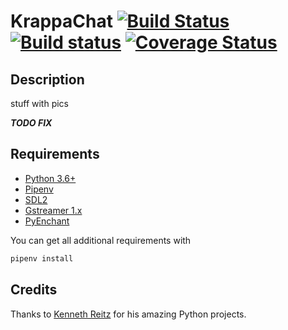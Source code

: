 # KrappaChat [![Build Status](https://travis-ci.org/Chronophylos/KrappaChat.svg?branch=master)](https://travis-ci.org/Chronophylos/KrappaChat) [![Build status](https://ci.appveyor.com/api/projects/status/1rch72q1tver6gh3?svg=true)](https://ci.appveyor.com/project/Chronophylos/krappachat) [![Coverage Status](https://coveralls.io/repos/github/Chronophylos/KrappaChat/badge.svg?branch=master)](https://coveralls.io/github/Chronophylos/KrappaChat?branch=master) 

## Description
stuff with pics

***TODO FIX***
## Requirements
* [Python 3.6+](https://python.org)
* [Pipenv](https://pipenv.org)
* [SDL2](https://libsdl.org/download-2.0.php)
* [Gstreamer 1.x](https://gstreamer.net)
* [PyEnchant](https://pythonhosted.org/pyenchant)

You can get all additional requirements with
```bash
pipenv install
```

## Credits
Thanks to [Kenneth Reitz](https://kennethreitz.org) for his amazing Python projects.
